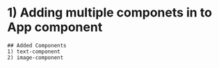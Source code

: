 # 1) Adding multiple componets in to App component
```
## Added Components
1) text-component
2) image-component
```
